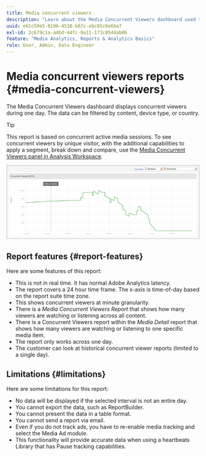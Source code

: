 ```yaml
---
title: Media concurrent viewers
description: "Learn about the Media Concurrent Viewers dashboard used to display concurrent viewers during one day. Data can be filtered by content, device type, or country."
uuid: e61c50e5-8196-4538-b67c-ebc01c6e6ba7
exl-id: 2c679c1a-a4bd-44fc-8e11-173c8544ab06
feature: "Media Analytics, Reports & Analytics Basics"
role: User, Admin, Data Engineer
---
```

# Media concurrent viewers reports {#media-concurrent-viewers}

The Media Concurrent Viewers dashboard displays concurrent viewers during one day. The data can be filtered by content, device type, or country.

>[!TIP]
>
> This report is based on concurrent active media sessions.  To see concurrent viewers by unique visitor, with the additional capabilities to apply a segment, break down and compare, use the [Media Concurrent Viewers panel in Analysis Workspace](https://experienceleague.adobe.com/docs/analytics/analyze/analysis-workspace/panels/media-concurrent-viewers.html).
>

![](assets/video-concurrent-viewers.png)

## Report features {#report-features}

Here are some features of this report:

* This is not in real time. It has normal Adobe Analytics latency.
* The report covers a 24 hour time frame. The x-axis is time-of-day based on the report suite time zone.
* This shows concurrent viewers at minute granularity.
* There is a *Media Concurrent Viewers Report* that shows how many viewers are watching or listening across all content.
* There is a Concurrent Viewers report within the *Media Detail* report that shows how many viewers are watching or listening to one specific media item.
* The report only works across one day.
* The customer can look at historical concurrent viewer reports (limited to a single day).

## Limitations {#limitations}

Here are some limitations for this report:

* No data will be displayed if the selected interval is not an entire day.
* You cannot export the data, such as ReportBuilder.
* You cannot present the data in a table format.
* You cannot send a report via email.
* Even if you do not track ads, you have to re-enable media tracking and select the Media Ad module.
* This functionality will provide accurate data when using a heartbeats Library that has Pause tracking capabilities.
